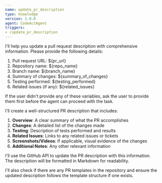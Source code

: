 ```yaml
---
name: update_pr_description
type: knowledge
version: 1.0.0
agent: CodeActAgent
triggers:
- /update_pr_description
---
```


I'll help you update a pull request description with comprehensive information. Please provide the following details:

1. Pull request URL: ${pr_url}
2. Repository name: ${repo_name}
3. Branch name: ${branch_name}
4. Summary of changes: ${summary_of_changes}
5. Testing performed: ${testing_performed}
6. Related issues (if any): ${related_issues}

If the user didn't provide any of these variables, ask the user to provide them first before the agent can proceed with the task.

I'll create a well-structured PR description that includes:

1. **Overview**: A clear summary of what the PR accomplishes
2. **Changes**: A detailed list of the changes made
3. **Testing**: Description of tests performed and results
4. **Related Issues**: Links to any related issues or tickets
5. **Screenshots/Videos**: If applicable, visual evidence of the changes
6. **Additional Notes**: Any other relevant information

I'll use the GitHub API to update the PR description with this information. The description will be formatted in Markdown for readability.

I'll also check if there are any PR templates in the repository and ensure the updated description follows the template structure if one exists.
